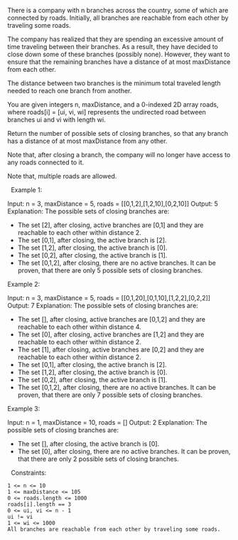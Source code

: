 There is a company with n branches across the country, some of which are connected by roads. Initially, all branches are reachable from each other by traveling some roads.

The company has realized that they are spending an excessive amount of time traveling between their branches. As a result, they have decided to close down some of these branches (possibly none). However, they want to ensure that the remaining branches have a distance of at most maxDistance from each other.

The distance between two branches is the minimum total traveled length needed to reach one branch from another.

You are given integers n, maxDistance, and a 0-indexed 2D array roads, where roads[i] = [ui, vi, wi] represents the undirected road between branches ui and vi with length wi.

Return the number of possible sets of closing branches, so that any branch has a distance of at most maxDistance from any other.

Note that, after closing a branch, the company will no longer have access to any roads connected to it.

Note that, multiple roads are allowed.

 
Example 1:

Input: n = 3, maxDistance = 5, roads = [[0,1,2],[1,2,10],[0,2,10]]
Output: 5
Explanation: The possible sets of closing branches are:
- The set [2], after closing, active branches are [0,1] and they are reachable to each other within distance 2.
- The set [0,1], after closing, the active branch is [2].
- The set [1,2], after closing, the active branch is [0].
- The set [0,2], after closing, the active branch is [1].
- The set [0,1,2], after closing, there are no active branches.
It can be proven, that there are only 5 possible sets of closing branches.


Example 2:

Input: n = 3, maxDistance = 5, roads = [[0,1,20],[0,1,10],[1,2,2],[0,2,2]]
Output: 7
Explanation: The possible sets of closing branches are:
- The set [], after closing, active branches are [0,1,2] and they are reachable to each other within distance 4.
- The set [0], after closing, active branches are [1,2] and they are reachable to each other within distance 2.
- The set [1], after closing, active branches are [0,2] and they are reachable to each other within distance 2.
- The set [0,1], after closing, the active branch is [2].
- The set [1,2], after closing, the active branch is [0].
- The set [0,2], after closing, the active branch is [1].
- The set [0,1,2], after closing, there are no active branches.
It can be proven, that there are only 7 possible sets of closing branches.


Example 3:

Input: n = 1, maxDistance = 10, roads = []
Output: 2
Explanation: The possible sets of closing branches are:
- The set [], after closing, the active branch is [0].
- The set [0], after closing, there are no active branches.
It can be proven, that there are only 2 possible sets of closing branches.


 
Constraints:


	1 <= n <= 10
	1 <= maxDistance <= 105
	0 <= roads.length <= 1000
	roads[i].length == 3
	0 <= ui, vi <= n - 1
	ui != vi
	1 <= wi <= 1000
	All branches are reachable from each other by traveling some roads.


